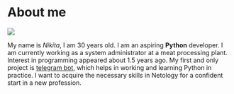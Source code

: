 # About me

![](https://sun9-81.userapi.com/impf/F9WpEzWhII2OItb0QYohvo6SuVk5ihaOmTHrsw/F6CO_KbMsB8.jpg?size=1280x960&quality=96&sign=fd00cff973e6f356c25cbce842028ef4&type=album)

My name is *Nikita*, I am 30 years old. I am an aspiring **Python** developer.
I am currently working as a system administrator at a meat processing plant. Interest in programming appeared about 1.5 years ago. My first and only project is [telegram bot](https://github.com/SavenkoNikita/pythonProject_bot), which helps in working and learning Python in practice. I want to acquire the necessary skills in Netology for a confident start in a new profession.